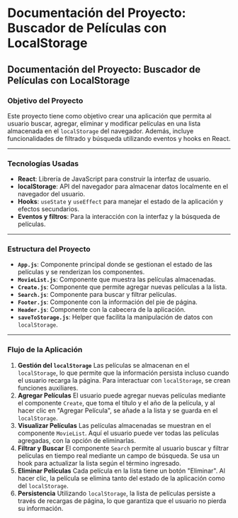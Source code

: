 # **Documentación del Proyecto: Buscador de Películas con LocalStorage**

## **Documentación del Proyecto: Buscador de Películas con LocalStorage**

### **Objetivo del Proyecto**

Este proyecto tiene como objetivo crear una aplicación que permita al usuario buscar, agregar, eliminar y modificar películas en una lista almacenada en el `localStorage` del navegador. Además, incluye funcionalidades de filtrado y búsqueda utilizando eventos y hooks en React.

---

### **Tecnologías Usadas**

* **React**: Librería de JavaScript para construir la interfaz de usuario.
* **localStorage**: API del navegador para almacenar datos localmente en el navegador del usuario.
* **Hooks**: `useState` y `useEffect` para manejar el estado de la aplicación y efectos secundarios.
* **Eventos y filtros**: Para la interacción con la interfaz y la búsqueda de películas.

---

### **Estructura del Proyecto**

* **`App.js`**: Componente principal donde se gestionan el estado de las películas y se renderizan los componentes.
* **`MovieList.js`**: Componente que muestra las películas almacenadas.
* **`Create.js`**: Componente que permite agregar nuevas películas a la lista.
* **`Search.js`**: Componente para buscar y filtrar películas.
* **`Footer.js`**: Componente con la información del pie de página.
* **`Header.js`**: Componente con la cabecera de la aplicación.
* **`saveToStorage.js`**: Helper que facilita la manipulación de datos con `localStorage`.

---

### **Flujo de la Aplicación**

1. **Gestión del `localStorage`** Las películas se almacenan en el `localStorage`, lo que permite que la información persista incluso cuando el usuario recarga la página. Para interactuar con `localStorage`, se crean funciones auxiliares.
2. **Agregar Películas** El usuario puede agregar nuevas películas mediante el componente `Create`, que toma el título y el año de la película, y al hacer clic en "Agregar Película", se añade a la lista y se guarda en el `localStorage`.
3. **Visualizar Películas** Las películas almacenadas se muestran en el componente `MovieList`. Aquí el usuario puede ver todas las películas agregadas, con la opción de eliminarlas.
4. **Filtrar y Buscar** El componente `Search` permite al usuario buscar y filtrar películas en tiempo real mediante un campo de búsqueda. Se usa un hook para actualizar la lista según el término ingresado.
5. **Eliminar Películas** Cada película en la lista tiene un botón "Eliminar". Al hacer clic, la película se elimina tanto del estado de la aplicación como del `localStorage`.
6. **Persistencia** Utilizando `localStorage`, la lista de películas persiste a través de recargas de página, lo que garantiza que el usuario no pierda su información.


